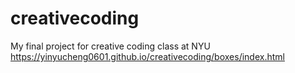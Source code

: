 # creativecoding
My final project for creative coding class at NYU https://yinyucheng0601.github.io/creativecoding/boxes/index.html
